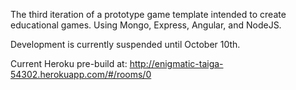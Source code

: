 The third iteration of a prototype game template intended to create educational games. Using Mongo, Express, Angular, and NodeJS.

Development is currently suspended until October 10th.


Current Heroku pre-build at:
http://enigmatic-taiga-54302.herokuapp.com/#/rooms/0
